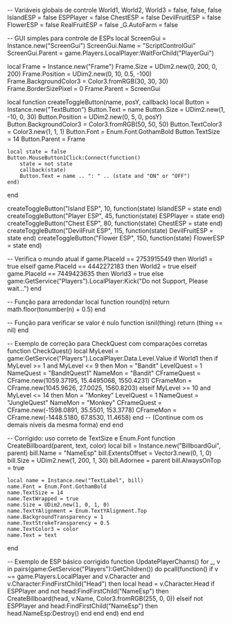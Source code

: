 -- Variáveis globais de controle
World1, World2, World3 = false, false, false
IslandESP = false
ESPPlayer = false
ChestESP = false
DevilFruitESP = false
FlowerESP = false
RealFruitESP = false
_G.AutoFarm = false

-- GUI simples para controle de ESPs
local ScreenGui = Instance.new("ScreenGui")
ScreenGui.Name = "ScriptControlGui"
ScreenGui.Parent = game.Players.LocalPlayer:WaitForChild("PlayerGui")

local Frame = Instance.new("Frame")
Frame.Size = UDim2.new(0, 200, 0, 200)
Frame.Position = UDim2.new(0, 10, 0.5, -100)
Frame.BackgroundColor3 = Color3.fromRGB(30, 30, 30)
Frame.BorderSizePixel = 0
Frame.Parent = ScreenGui

local function createToggleButton(name, posY, callback)
    local Button = Instance.new("TextButton")
    Button.Text = name
    Button.Size = UDim2.new(1, -10, 0, 30)
    Button.Position = UDim2.new(0, 5, 0, posY)
    Button.BackgroundColor3 = Color3.fromRGB(50, 50, 50)
    Button.TextColor3 = Color3.new(1, 1, 1)
    Button.Font = Enum.Font.GothamBold
    Button.TextSize = 14
    Button.Parent = Frame

    local state = false
    Button.MouseButton1Click:Connect(function()
        state = not state
        callback(state)
        Button.Text = name .. ": " .. (state and "ON" or "OFF")
    end)
end

createToggleButton("Island ESP", 10, function(state) IslandESP = state end)
createToggleButton("Player ESP", 45, function(state) ESPPlayer = state end)
createToggleButton("Chest ESP", 80, function(state) ChestESP = state end)
createToggleButton("DevilFruit ESP", 115, function(state) DevilFruitESP = state end)
createToggleButton("Flower ESP", 150, function(state) FlowerESP = state end)

-- Verifica o mundo atual
if game.PlaceId == 2753915549 then
    World1 = true
elseif game.PlaceId == 4442272183 then
    World2 = true
elseif game.PlaceId == 7449423635 then
    World3 = true
else
    game:GetService("Players").LocalPlayer:Kick("Do not Support, Please wait...")
end

-- Função para arredondar
local function round(n)
    return math.floor(tonumber(n) + 0.5)
end

-- Função para verificar se valor é nulo
function isnil(thing)
    return (thing == nil)
end

-- Exemplo de correção para CheckQuest com comparações corretas
function CheckQuest()
    local MyLevel = game:GetService("Players").LocalPlayer.Data.Level.Value
    if World1 then
        if MyLevel >= 1 and MyLevel <= 9 then
            Mon = "Bandit"
            LevelQuest = 1
            NameQuest = "BanditQuest1"
            NameMon = "Bandit"
            CFrameQuest = CFrame.new(1059.37195, 15.4495068, 1550.4231)
            CFrameMon = CFrame.new(1045.9626, 27.0025, 1560.8203)
        elseif MyLevel >= 10 and MyLevel <= 14 then
            Mon = "Monkey"
            LevelQuest = 1
            NameQuest = "JungleQuest"
            NameMon = "Monkey"
            CFrameQuest = CFrame.new(-1598.0891, 35.5501, 153.3778)
            CFrameMon = CFrame.new(-1448.5180, 67.8530, 11.4658)
        end
        -- (Continue com os demais níveis da mesma forma)
    end
end

-- Corrigido: uso correto de TextSize e Enum.Font
function CreateBillboard(parent, text, color)
    local bill = Instance.new("BillboardGui", parent)
    bill.Name = "NameEsp"
    bill.ExtentsOffset = Vector3.new(0, 1, 0)
    bill.Size = UDim2.new(1, 200, 1, 30)
    bill.Adornee = parent
    bill.AlwaysOnTop = true

    local name = Instance.new("TextLabel", bill)
    name.Font = Enum.Font.GothamBold
    name.TextSize = 14
    name.TextWrapped = true
    name.Size = UDim2.new(1, 0, 1, 0)
    name.TextYAlignment = Enum.TextYAlignment.Top
    name.BackgroundTransparency = 1
    name.TextStrokeTransparency = 0.5
    name.TextColor3 = color
    name.Text = text
end

-- Exemplo de ESP básico corrigido
function UpdatePlayerChams()
    for _, v in pairs(game:GetService("Players"):GetChildren()) do
        pcall(function()
            if v ~= game.Players.LocalPlayer and v.Character and v.Character:FindFirstChild("Head") then
                local head = v.Character.Head
                if ESPPlayer and not head:FindFirstChild("NameEsp") then
                    CreateBillboard(head, v.Name, Color3.fromRGB(255, 0, 0))
                elseif not ESPPlayer and head:FindFirstChild("NameEsp") then
                    head.NameEsp:Destroy()
                end
            end
        end)
    end
end

